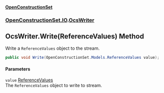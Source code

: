 #### [OpenConstructionSet](index 'index')
### [OpenConstructionSet.IO](index#OpenConstructionSet_IO 'OpenConstructionSet.IO').[OcsWriter](ZpKxsyHEFPikx37jMDDXsg 'OpenConstructionSet.IO.OcsWriter')
## OcsWriter.Write(ReferenceValues) Method
Write a `ReferenceValues` object to the stream.  
```csharp
public void Write(OpenConstructionSet.Models.ReferenceValues value);
```
#### Parameters
<a name='OpenConstructionSet_IO_OcsWriter_Write(OpenConstructionSet_Models_ReferenceValues)_value'></a>
`value` [ReferenceValues](12EeLen8x83ZM11p+0cSKw 'OpenConstructionSet.Models.ReferenceValues')  
The `ReferenceValues` object to write to stream.
  
